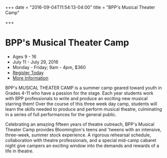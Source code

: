 +++
date = "2016-09-04T11:54:13-04:00"
title = "BPP's Musical Theater Camp"

+++

# BPP's Musical Theater Camp

* Ages 9 - 16
* July 11 - July 29, 2016
* Monday - Friday; 9am - 4pm, $360
* [Register Today](2016_IvyTech_YouthSummerCamps_Registration_earlyBPP.pdf)
* [More Information](mailto:bppwrite@newplays.org)

BPP's MUSICAL THEATER CAMP is a summer camp geared toward youth in Grades 4-11 who have a passion for the stage. Each year students work with BPP professionals to write and produce an exciting new musical starring them! Over the course of this three week day camp, students will learn the skills needed to produce and perform musical theatre, culminating in a series of full performances for the general public.

Celebrating an amazing fifteen years of theatre outreach, BPP's Musical Theater Camp provides Bloomington's teens and 'tweens with an intensive, three-week, summer stock experience. A rigorous rehearsal schedule, collaboration with theatre professionals, and a special mid-camp cabaret night give campers an exciting window into the demands and rewards of a life in theatre.
